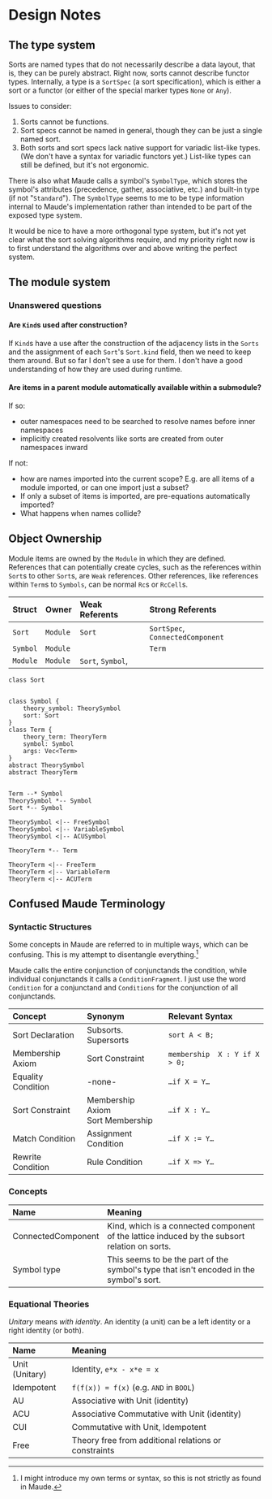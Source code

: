# Design Notes

## The type system

Sorts are named types that do not necessarily describe a data layout, that is,
they can be purely abstract. Right now, sorts cannot describe functor types.
Internally, a type is a `SortSpec` (a sort specification), which is either a
sort or a functor (or either of the special marker types `None` or `Any`).

Issues to consider:

 1. Sorts cannot be functions.
 2. Sort specs cannot be named in general, though they can be just a single named sort.
 3. Both sorts and sort specs lack native support for variadic list-like types. (We don't have a syntax for variadic 
    functors yet.) List-like types can still be defined, but it's not ergonomic.

There is also what Maude calls a symbol's `SymbolType`, which stores the symbol's attributes (precedence, gather,
associative, etc.) and built-in type (if not "`Standard`"). The `SymbolType` seems to me to be type information
internal to Maude's implementation rather than intended to be part of the exposed type system.

It would be nice to have a more orthogonal type system, but it's not yet
clear what the sort solving algorithms require, and my priority right now is
to first understand the algorithms over and above writing the perfect system.

## The module system

### Unanswered questions

#### Are `Kind`s used after construction?

If `Kind`s have a use after the construction of the adjacency lists in the `Sorts` and the assignment of each `Sort`'s `Sort.kind` field, then we need to keep them around. But so far I don't see a use for them. I don't have a good understanding of how they are used during runtime.

#### Are items in a parent module automatically available within a submodule? 

If so: 

 - outer namespaces need to be searched to resolve names before inner namespaces
 - implicitly created resolvents like sorts are created from outer namespaces inward

If not: 

 - how are names imported into the current scope? E.g. are all items of a module imported, or can one import just a 
   subset?
 - If only a subset of items is imported, are pre-equations automatically imported?
 - What happens when names collide?


## Object Ownership

Module items are owned by the `Module` in which they are defined. References that can potentially create cycles, 
such as the references within `Sort`s to other `Sort`s, are `Weak` references. Other references, like references 
within `Term`s to `Symbols`, can be normal `Rc`s or `RcCell`s.

| Struct     | Owner     | Weak Referents     | Strong Referents                  |
|:-----------|:----------|:-------------------|:----------------------------------|
| `Sort`     | `Module`  | `Sort`             | `SortSpec`, `ConnectedComponent`  |   
| `Symbol`   | `Module`  |                    | `Term`                            |
| `Module`   | `Module`  | `Sort`, `Symbol`,  |                                   |


```plantuml
class Sort


class Symbol {
    theory_symbol: TheorySymbol
    sort: Sort
}
class Term {
    theory_term: TheoryTerm
    symbol: Symbol
    args: Vec<Term>
}
abstract TheorySymbol
abstract TheoryTerm


Term --* Symbol
TheorySymbol *-- Symbol
Sort *-- Symbol

TheorySymbol <|-- FreeSymbol
TheorySymbol <|-- VariableSymbol
TheorySymbol <|-- ACUSymbol

TheoryTerm *-- Term

TheoryTerm <|-- FreeTerm
TheoryTerm <|-- VariableTerm
TheoryTerm <|-- ACUTerm

```

## Confused Maude Terminology

### Syntactic Structures

Some concepts in Maude are referred to in multiple ways, which can be confusing. This is my attempt to disentangle everything.[^strict]

[^strict]: I might introduce my own terms or syntax, so this is not strictly as found in Maude.

Maude calls the entire conjunction of conjunctands the condition, while individual conjunctands it calls a 
`ConditionFragment`. I just use the word `Condition` for a conjunctand and `Conditions` for the conjunction of all 
conjunctands.

| Concept            | Synonym                              | Relevant Syntax               |
|:-------------------|:-------------------------------------|:------------------------------|
| Sort Declaration   | Subsorts. Supersorts                 | `sort A < B;`                 |
| Membership Axiom   | Sort Constraint                      | `membership  X : Y if X > 0;` |
| Equality Condition | -none-                               | `…if X = Y…`                  |
| Sort Constraint    | Membership Axiom<br/>Sort Membership | `…if X : Y…`                  |
| Match Condition    | Assignment Condition                 | `…if X := Y…`                 |
| Rewrite Condition  | Rule Condition                       | `…if X => Y…`                 |

### Concepts

| Name               | Meaning                                                                                       |
|:-------------------|:----------------------------------------------------------------------------------------------|
| ConnectedComponent | Kind, which is a connected component of the lattice induced by the subsort relation on sorts. |
| Symbol type | This seems to be the part of the symbol's type that isn't encoded in the symbol's sort.       |


### Equational Theories

_Unitary_ means _with identity_. An identity (a unit) can be a left identity or a right identity (or both). 

| Name           | Meaning                                              |
|:---------------|:-----------------------------------------------------|
| Unit (Unitary) | Identity, `e*x - x*e = x`                            |
| Idempotent     | `f(f(x)) = f(x)` (e.g. `AND` in `BOOL`)              |
| AU             | Associative with Unit (identity)                     |
| ACU            | Associative Commutative with Unit (identity)         |
| CUI            | Commutative with Unit, Idempotent                    |
| Free           | Theory free from additional relations or constraints |
